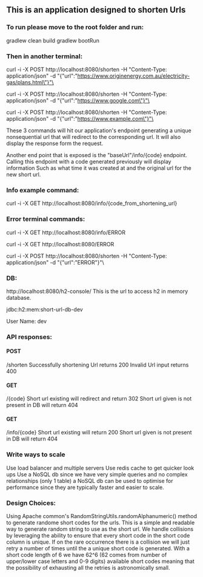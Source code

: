 ## This is an application designed to shorten Urls

### To run please move to the root folder and run:
gradlew clean build
gradlew bootRun

### Then in another terminal:
curl -i -X POST http://localhost:8080/shorten -H "Content-Type: application/json" -d "{\"url\":\"https://www.originenergy.com.au/electricity-gas/plans.html\"}"\

curl -i -X POST http://localhost:8080/shorten -H "Content-Type: application/json" -d "{\"url\":\"https://www.google.com\"}"\

curl -i -X POST http://localhost:8080/shorten -H "Content-Type: application/json" -d "{\"url\":\"https://www.example.com\"}"\


These 3 commands will hit our application's endpoint generating a unique nonsequential url that will redirect to the corresponding url. It will also display the response form the request.

Another end point that is exposed is the "baseUrl"/info/{code} endpoint. Calling this endpoint with a code generated previously will display information
Such as what time it was created at and the original url for the new short url.

### Info example command:
curl -i -X GET http://localhost:8080/info/{code_from_shortening_url}

### Error terminal commands:
curl -i -X GET http://localhost:8080/info/ERROR

curl -i -X GET http://localhost:8080/ERROR

curl -i -X POST http://localhost:8080/shorten -H "Content-Type: application/json" -d "{\"url\":\"ERROR\"}"\


### DB:
http://localhost:8080/h2-console/
This is the url to access h2 in memory database.

jdbc:h2:mem:short-url-db-dev

User Name: dev

### API responses:
#### POST
/shorten
Successfully shortening Url returns 200
Invalid Url input returns 400

#### GET
/{code}
Short url existing will redirect and return 302
Short url given is not present in DB will return 404

#### GET
/info/{code}
Short url existing will return 200
Short url given is not present in DB will return 404

### Write ways to scale
Use load balancer and multiple servers
Use redis cache to get quicker look ups
Use a NoSQL db since we have very simple queries and no complex relationships (only 1 table) a NoSQL db can be used to optimise for performance since
they are typically faster and easier to scale.

### Design Choices:
Using Apache common's RandomStringUtils.randomAlphanumeric() method to generate randome short codes for the urls. This is a simple and readable way to generate
random string to use as the short url.
We handle collisions by leveraging the ability to ensure that every short code in the short code column is unique. If on the rare occurrence there is a collision
we will just retry a number of times until the a unique short code is generated. With a short code length of 6 we have 62^6 (62 comes from number of upper/lower case letters and 0-9 digits)
available short codes meaning that the possibility of exhausting all the retries is astronomically small.